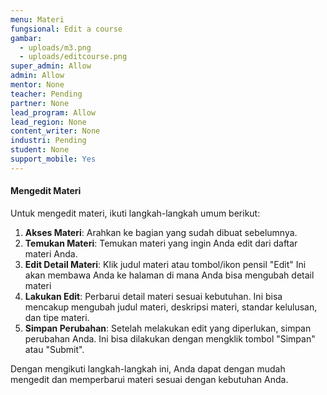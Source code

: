 ```yaml
---
menu: Materi
fungsional: Edit a course
gambar:
  - uploads/m3.png
  - uploads/editcourse.png
super_admin: Allow
admin: Allow
mentor: None
teacher: Pending
partner: None
lead_program: Allow
lead_region: None
content_writer: None
industri: Pending
student: None
support_mobile: Yes
---
```

#### Mengedit Materi

Untuk mengedit materi, ikuti langkah-langkah umum berikut:

1. **Akses Materi**: Arahkan ke bagian yang sudah dibuat sebelumnya.
2. **Temukan Materi**: Temukan materi yang ingin Anda edit dari daftar materi Anda.
3. **Edit Detail Materi**: Klik judul materi atau tombol/ikon pensil "Edit"  Ini akan membawa Anda ke halaman di mana Anda bisa mengubah detail materi 
4. **Lakukan Edit**: Perbarui detail materi sesuai kebutuhan. Ini bisa mencakup mengubah judul materi, deskripsi materi, standar kelulusan, dan tipe materi.
5. **Simpan Perubahan**: Setelah melakukan edit yang diperlukan, simpan perubahan Anda. Ini bisa dilakukan dengan mengklik tombol "Simpan" atau "Submit".

Dengan mengikuti langkah-langkah ini, Anda dapat dengan mudah mengedit dan memperbarui materi sesuai dengan kebutuhan Anda.
